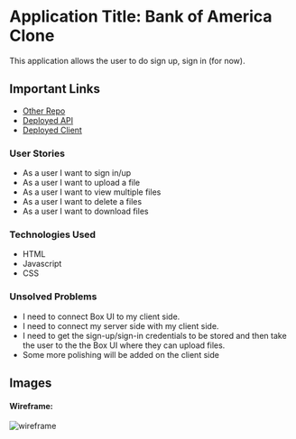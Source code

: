 # Application Title: Bank of America Clone

This application allows the user to do sign up, sign in (for now).


## Important Links

- [Other Repo]()
- [Deployed API](tba)
- [Deployed Client](tba)


### User Stories

- As a user I want to sign in/up
- As a user I want to upload a file
- As a user I want to view multiple files
- As a user I want to delete a files
- As a user I want to download files

### Technologies Used

- HTML
- Javascript
- CSS

### Unsolved Problems

- I need to connect Box UI to my client side.
- I need to connect my server side with my client side.
- I need to get the sign-up/sign-in credentials to be stored
  and then take the user to the the Box UI where they can upload files.
- Some more polishing will be added on the client side


## Images

#### Wireframe:
![wireframe](https://ibb.co/VvcgxYs)
